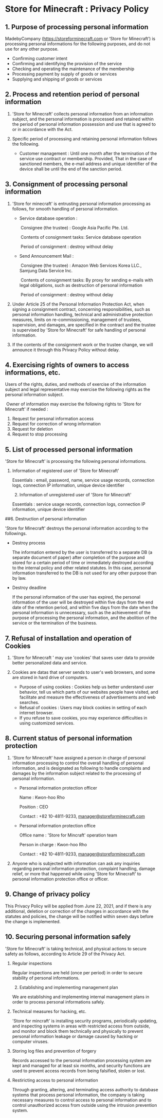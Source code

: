 # Store for Minecraft : Privacy Policy

## 1. Purpose of processing personal information

MadebyCompany (https://storeforminecraft.com or ‘Store for Minecraft’) is processing personal informations for the following purposes, and do not use for any other purpose.

- Confirming customer intent
- Confirming and identifying the provision of the service
- Checking and operating the maintenance of the membership
- Processing payment by supply of goods or services
- Supplying and shipping of goods or services



## 2. Process and retention period of personal information

1. 'Store for Minecraft' collects personal information from an information subject, and the personal information is processed and retained within the period of personal information possession and use that is agreed to or in accordance with the Act.

2. Specific period of processing and retaining personal information follows the following.
   * Customer management : Until one month after the termination of the service use contract or membership. Provided, That in the case of sanctioned members, the e-mail address and unique identifier of the device shall be until the end of the sanction period.



## 3. Consignment of processing personal information

1. 'Store for minecraft' is entrusting personal information processing as follows, for smooth handling of personal information.

   * Service database operation :

     ​	Consignee (the trustee) : Google Asia Pacific Pte. Ltd.

     ​	Contents of consignment tasks: Service database operation

     ​	Period of consignment : destroy without delay

   * Send Announcement Mail :

     ​	Consignee (the trustee) : Amazon Web Services Korea LLC., Samjung Data Service Inc.

     ​	Contents of consignment tasks: By proxy for sending e-mails with legal obligations, such as destruction of personal information

     ​	Period of consignment : destroy without delay

     

2. Under Article 25 of the Personal Information Protection Act, when signing a consignment contract, concerning responsibilities, such as personal information handling, technical and administrative protection measures, limits on re-commissioning, management of trustees, supervision, and damages, are specified in the contract and the trustee is supervised by 'Store for Minecraft' for safe handling of personal information.

3. If the contents of the consignment work or the trustee change, we will announce it through this Privacy Policy without delay.

   

## 4. Exercising rights of owners to access informations, etc.

Users of the rights, duties, and methods of exercise of the information subject and legal representative may exercise the following rights as the personal information subject.

​	Owner of information may exercise the following rights to 'Store for Minecraft' if needed :

1. Request for personal information access
2. Request for correction of wrong information
3. Request for deletion
4. Request to stop processing



## 5. List of processed personal information

'Store for Minecraft' is processing the following personal informations.

 1. Information of registered user of 'Store for Minecraft'

    Essentials : email, password, name, service usage records, connection logs, connection IP information, unique device identifier

    

	2. Information of unregistered user of 'Store for Minecraft'

    Essentials : service usage records, connection logs, connection IP information, unique device identifier

    

##6. Destruction of personal information

'Store for Minecraft' destroys the personal information according to the followings.

- Destroy process

  The information entered by the user is transferred to a separate DB (a separate document of paper) after completion of the purpose and stored for a certain period of time or immediately destroyed according to the internal policy and other related statutes. In this case, personal information transferred to the DB is not used for any other purpose than by law.
  
  
  
- Destroy deadline

  If the personal information of the user has expired, the personal information of the user will be destroyed within five days from the end date of the retention period, and within five days from the date when the personal information is  unnecessary, such as the achievement of the purpose of processing the personal information, and the abolition of the service or the termination of the business.



## 7. Refusal of installation and operation of Cookies

1. 'Store for Minecraft ' may use 'cookies' that saves user data to provide better personalized data and service.

   

2. Cookies are datas that server sends to user's web browsers, and some are stored in hard drive of computers.

   * Purpose of using cookies : Cookies help us better understand user behavior, tell us which parts of our websites people have visited, and facilitate and measure the effectiveness of advertisements and web searches.
   * Refusal of cookies : Users may block cookies in setting of each internet browser.
   * If you refuse to save cookies, you may experience difficulties in using customized services.



## 8. Current status of personal information protection

1. 'Store for Minecraft' have assigned a person in charge of personal information processing to control the overall handling of personal information, and is designated as following to handle complaints and damages by the information subject related to the processing of personal information.

   

   * Personal information protection officer

     Name : Kwon-hoo Rho

     Position : CEO

     Contact : +82 10-4811-9233, manager@storeforminecraft.com

     

   * Personal information protection office

     Office name : 'Store for Mincraft' operation team

     Person in charge : Kwon-hoo Rho

     Contact : +82 10-4811-9233, manager@storeforminecraft.com

     

2. Anyone who is subjected with information can ask any inquiries regarding personal information protection, complaint handling, damage relief, or more that happened while using 'Store for Minecraft' to personal information protection office or officer.

   

## 9. Change of privacy policy

This Privacy Policy will be applied from June 22, 2021, and if there is any additional, deletion or correction of the changes in accordance with the statutes and policies, the change will be notified within seven days before the change is implemented.



## 10. Securing personal information safely

'Store for Minecraft' is taking technical, and physical actions to secure safety as follows, according to Article 29 of the Privacy Act.

 1. Regular inspections

    Regular inspections are held (once per period) in order to secure stability of personal informations.

    

	2. Establishing and implementing management plan

    We are establishing and implementing internal management plans in order to process personal informations safely. 

3. Technical measures for hacking, etc.

   'Store for mincraft' is installing security programs, periodically updating, and inspecting systems in areas with restricted access from outside, and monitor and block them technically and physically to prevent personal information leakage or damage caused by hacking or computer viruses.

   

4. Storing log files and prevention of forgery 

   Records accessed to the personal information processing system are kept and managed for at least six months, and security functions are used to prevent access records from being falsified, stolen or lost.

   

5. Restiricting access to personal information

   Through granting, altering, and terminating access authority to database systems that process personal information, the company is taking necessary measures to control access to personal information and to control unauthorized access from outside using the intrusion prevention system.







